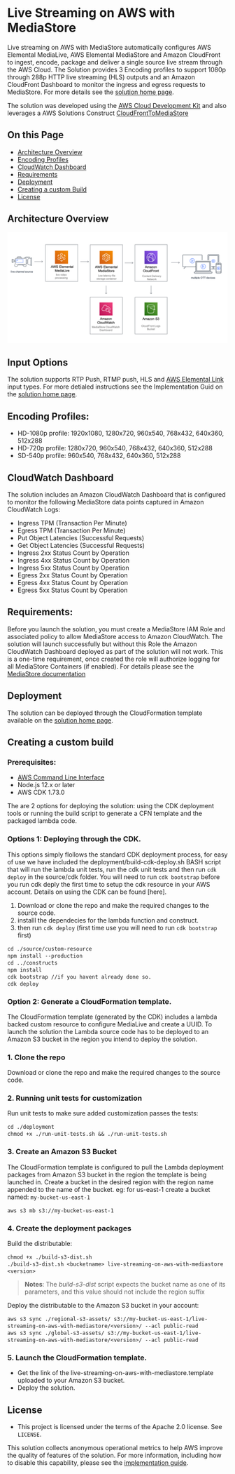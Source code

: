 # Live Streaming on AWS with MediaStore

Live streaming on AWS with MediaStore automatically configures AWS Elemental MediaLive, AWS Elemental MediaStore and Amazon CloudFront to ingest, encode, package and deliver a single source live stream through the AWS Cloud. The Solution provides 3 Encoding profiles to support 1080p through 288p HTTP live streaming (HLS) outputs and an Amazon CloudFront Dashboard to monitor the ingress and egress requests to MediaStore. For more details see the [solution home page](https://aws.amazon.com/solutions/live-streaming-on-aws/). 

The solution was developed using the [AWS Cloud Development Kit]() and also leverages a AWS Solutions Construct [CloudFrontToMediaStore](tbc)

## On this Page
- [Architecture Overview](#architecture-overview)
- [Encoding Profiles](#encoding-profiles)
- [CloudWatch Dashboard](#cloudwatch-dashboard)
- [Requirements](#requirements)
- [Deployment](#deployment)
- [Creating a custom Build](#creating-a-custom-build)
- [License](#license)

## Architecture Overview
![Architecture](architecture.png)

## Input Options
The solution supports RTP Push, RTMP push, HLS and [AWS Elemental Link](https://aws.amazon.com/medialive/features/link/) input types. For more detialed instructions see the Implementation Guid on the [solution home page](https://aws.amazon.com/solutions/live-streaming-on-aws/). 

## Encoding Profiles:

* HD-1080p profile: 1920x1080, 1280x720, 960x540, 768x432, 640x360, 512x288
* HD-720p profile: 1280x720, 960x540, 768x432, 640x360, 512x288
* SD-540p profile:  960x540, 768x432, 640x360, 512x288

## CloudWatch Dashboard
The solution includes an Amazon CloudWatch Dashboard that is configured to monitor the following MediaStore data points captured in Amazon CloudWatch Logs:

* Ingress TPM (Transaction Per Minute)
* Egress TPM (Transaction Per Minute)
* Put Object Latencies (Successful Requests)
* Get Object Latencies (Successful Requests)
* Ingress 2xx Status Count by Operation
* Ingress 4xx Status Count by Operation
* Ingress 5xx Status Count by Operation
* Egress 2xx Status Count by Operation
* Egress 4xx Status Count by Operation
* Egress 5xx Status Count by Operation



## Requirements:
Before you launch the solution, you must create a MediaStore IAM Role and associated policy to allow MediaStore access to Amazon CloudWatch. The solution will launch successfully but without this Role the Amazon CloudWatch Dashboard deployed as part of the solution will not work. This is a one-time requirement, once created the role will authorize logging for all MediaStore Containers (if enabled). For details please see the [MediaStore documentation](https://docs.aws.amazon.com/mediastore/latest/ug/incident-response.html)

## Deployment
The solution can be deployed through the CloudFormation template available on the [solution home page](https://aws.amazon.com/solutions/live-streaming-on-aws/). 

## Creating a custom build

### Prerequisites:
* [AWS Command Line Interface](https://aws.amazon.com/cli/)
* Node.js 12.x or later
* AWS CDK 1.73.0

The are 2 options for deploying the solution: using the CDK deployment tools or running the build script to generate a CFN template and the packaged lambda code.

### Options 1: Deploying through the CDK.
This options simply flollows the standard CDK deployment process, for easy of use we have included the deployment/build-cdk-deploy.sh BASH script that will run the lambda unit tests, run the cdk unit tests and then run `cdk deploy` in the source/cdk folder. You will need to run `cdk bootstrap` before you run cdk deply the first time to setup the cdk resource in your AWS account. Details on using the CDK can be found [here].

1. Download or clone the repo and make the required changes to the source code.
2. installl the dependecies for the lambda function and construct.
3. then run `cdk deploy` (first time use you will need to run `cdk bootstrap` first)

```
cd ./source/custom-resource
npm install --production
cd ../constructs
npm install 
cdk bootstrap //if you havent already done so.
cdk deploy
```

### Option 2: Generate a CloudFormation template.
The CloudFormation template (generated by the CDK) includes a lambda backed custom resource to configure MediaLive and create a UUID. To launch the solution the Lambda source code has to be deployed to an Amazon S3 bucket in the region you intend to deploy the solution. 

### 1. Clone the repo
Download or clone the repo and make the required changes to the source code.

### 2. Running unit tests for customization
Run unit tests to make sure added customization passes the tests:
```
cd ./deployment
chmod +x ./run-unit-tests.sh && ./run-unit-tests.sh
```

### 3. Create an Amazon S3 Bucket
The CloudFormation template is configured to pull the Lambda deployment packages from Amazon S3 bucket in the region the template is being launched in. Create a bucket in the desired region with the region name appended to the name of the bucket. eg: for us-east-1 create a bucket named: `my-bucket-us-east-1`
```
aws s3 mb s3://my-bucket-us-east-1
```

### 4. Create the deployment packages
Build the distributable:
```
chmod +x ./build-s3-dist.sh
./build-s3-dist.sh <bucketname> live-streaming-on-aws-with-mediastore <version>
```

> **Notes**: The _build-s3-dist_ script expects the bucket name as one of its parameters, and this value should not include the region suffix

Deploy the distributable to the Amazon S3 bucket in your account:
```
aws s3 sync ./regional-s3-assets/ s3://my-bucket-us-east-1/live-streaming-on-aws-with-mediastore/<version>/ --acl public-read
aws s3 sync ./global-s3-assets/ s3://my-bucket-us-east-1/live-streaming-on-aws-with-mediastore/<version>/ --acl public-read
```

### 5. Launch the CloudFormation template.
* Get the link of the live-streaming-on-aws-with-mediastore.template uploaded to your Amazon S3 bucket.
* Deploy the solution.

## License

* This project is licensed under the terms of the Apache 2.0 license. See `LICENSE`.

This solution collects anonymous operational metrics to help AWS improve the
quality of features of the solution. For more information, including how to disable
this capability, please see the [implementation guide](_https://docs.aws.amazon.com/solutions/latest/live-streaming-on-aws-with-mediastore/collection-of-operational-metrics.html_). 

